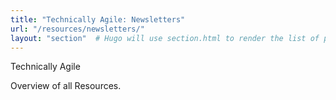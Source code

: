 ```yaml
---
title: "Technically Agile: Newsletters"
url: "/resources/newsletters/"
layout: "section"  # Hugo will use section.html to render the list of pages
---
```


Technically Agile

Overview of all Resources.
